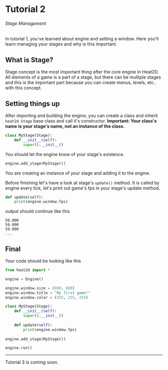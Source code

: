# Tutorial 2
###### Stage Management
In tutorial 1, you've learned about engine and setting a window. Here you'll learn managing your stages and why is this important.

## What is Stage?
Stage concept is the most important thing after the core engine in Heat2D. All elements of a game is a part of a stage, but there can be mulitple stages and this is the important part because you can create menus, levels, etc.. with this concept.

## Setting things up
After importing and building the engine, you can create a class and inherit `heat2d.Stage` base class and call it's constructor. **Important: Your class's name is your stage's name, not an instance of the class.**
```py
class MyStage(Stage):
    def __init__(self):
        super().__init__()
```

You should let the engine know of your stage's existence.
```py
engine.add_stage(MyStage())
```
You are creating an instance of your stage and adding it to the engine.

Before finishing let's have a look at stage's `update()` method. It is called by engine every tick, let's print out game's fps in your stage's update method.
```py
def update(self):
    print(engine.window.fps)
```
output should continue like this
```
59.000
59.000
59.000
...
```
## Final
Your code should be looking like this
```py
from heat2d import *

engine = Engine()

engine.window.size = (800, 600)
engine.window.title = "My first game!"
engine.window.color = (255, 255, 255)

class MyStage(Stage):
    def __init__(self):
        super().__init__()
        
    def update(self):
        print(engine.window.fps)
        
engine.add_stage(MyStage())

engine.run()
```

---

Tutorial 3 is coming soon.

